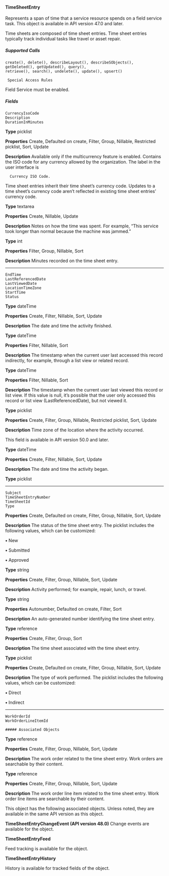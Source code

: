 #### TimeSheetEntry

Represents a span of time that a service resource spends on a field service task. This object is available in API version 47.0 and later.

Time sheets are composed of time sheet entries. Time sheet entries typically track individual tasks like travel or asset repair.

##### Supported Calls
```
create(), delete(), describeLayout(), describeSObjects(), getDeleted(), getUpdated(), query(),
retrieve(), search(), undelete(), update(), upsert()

 Special Access Rules

```
Field Service must be enabled.

##### Fields

```
CurrencyIsoCode
Description
DurationInMinutes

```

**Type**
picklist

**Properties**
Create, Defaulted on create, Filter, Group, Nillable, Restricted picklist, Sort, Update

**Description**
Available only if the multicurrency feature is enabled. Contains the ISO code for
any currency allowed by the organization. The label in the user interface is
```
  Currency ISO Code.

```
Time sheet entries inherit their time sheet’s currency code. Updates to a time
sheet’s currency code aren’t reflected in existing time sheet entries’ currency
code.

**Type**
textarea

**Properties**
Create, Nillable, Update

**Description**
Notes on how the time was spent. For example, “This service took longer than
normal because the machine was jammed.”

**Type**
int

**Properties**
Filter, Group, Nillable, Sort

**Description**
Minutes recorded on the time sheet entry.


-----

```
EndTime
LastReferencedDate
LastViewedDate
LocationTimeZone
StartTime
Status

```

**Type**
dateTime

**Properties**
Create, Filter, Nillable, Sort, Update

**Description**
The date and time the activity finished.

**Type**
dateTime

**Properties**
Filter, Nillable, Sort

**Description**
The timestamp when the current user last accessed this record indirectly, for
example, through a list view or related record.

**Type**
dateTime

**Properties**
Filter, Nillable, Sort

**Description**
The timestamp when the current user last viewed this record or list view. If this
value is null, it’s possible that the user only accessed this record or list view
(LastReferencedDate), but not viewed it.

**Type**
picklist

**Properties**
Create, Filter, Group, Nillable, Restricted picklist, Sort, Update

**Description**
Time zone of the location where the activity occurred.

This field is available in API version 50.0 and later.

**Type**
dateTime

**Properties**
Create, Filter, Nillable, Sort, Update

**Description**
The date and time the activity began.

**Type**
picklist


-----

```
Subject
TimeSheetEntryNumber
TimeSheetId
Type

```

**Properties**
Create, Defaulted on create, Filter, Group, Nillable, Sort, Update

**Description**
The status of the time sheet entry. The picklist includes the following values,
which can be customized:

**•** New

**•** Submitted

**•** Approved

**Type**
string

**Properties**
Create, Filter, Group, Nillable, Sort, Update

**Description**
Activity performed; for example, repair, lunch, or travel.

**Type**
string

**Properties**
Autonumber, Defaulted on create, Filter, Sort

**Description**
An auto-generated number identifying the time sheet entry.

**Type**
reference

**Properties**
Create, Filter, Group, Sort

**Description**
The time sheet associated with the time sheet entry.

**Type**
picklist

**Properties**
Create, Defaulted on create, Filter, Group, Nillable, Sort, Update

**Description**
The type of work performed. The picklist includes the following values, which
can be customized:

**•** Direct

**•** Indirect


-----

```
WorkOrderId
WorkOrderLineItemId

##### Associated Objects

```

**Type**
reference

**Properties**
Create, Filter, Group, Nillable, Sort, Update

**Description**
The work order related to the time sheet entry. Work orders are searchable by
their content.

**Type**
reference

**Properties**
Create, Filter, Group, Nillable, Sort, Update

**Description**
The work order line item related to the time sheet entry. Work order line items
are searchable by their content.


This object has the following associated objects. Unless noted, they are available in the same API version as this object.

**TimeSheetEntryChangeEvent (API version 48.0)**
Change events are available for the object.

**TimeSheetEntryFeed**

Feed tracking is available for the object.

**TimeSheetEntryHistory**

History is available for tracked fields of the object.
